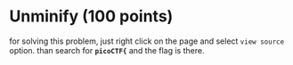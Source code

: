 # Unminify (100 points)

for solving this problem, just right click on the page and select `view source` option. than search for **`picoCTF{`** and the flag is there.